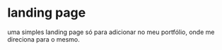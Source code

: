<h1> landing page</h1>
<p>uma simples  landing page só para adicionar no meu portfólio, onde me direciona para o mesmo.</p>
